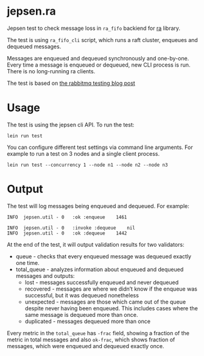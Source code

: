 # jepsen.ra

Jepsen test to check message loss in `ra_fifo` backiend for
[ra](https://github.com/rabbitmq/ra) library.

The test is using `ra_fifo_cli` script, which runs a raft cluster, enqueues and
dequeued messages.

Messages are enqueued and dequeued synchronously and one-by-one. Every time a message
is enqueued or dequeued, new CLI process is run. There is no long-running ra clients.

The test is based on [the rabbitmq testing blog post](https://aphyr.com/posts/315-jepsen-rabbitmq)

# Usage

The test is using the jepsen cli API. To run the test:

```
lein run test
```

You can configure different test settings via command line arguments.
For example to run a test on 3 nodes and a single client process.

```
lein run test --concurrency 1 --node n1 --node n2 --node n3
```

# Output

The test will log messages being enqueued and dequeued. For example:

```
INFO  jepsen.util - 0   :ok :enqueue    1461

INFO  jepsen.util - 0   :invoke :dequeue    nil
INFO  jepsen.util - 0   :ok :dequeue    1442
```

At the end of the test, it will output validation results for two validators:

* queue - checks that every enqueued message was dequeued exactly one time.
* total_queue - analyzes information about enqueued and dequeued messages and outputs:
    * lost - messages successfully enqueued and never dequeued
    * recovered - messages are where we didn’t know if the enqueue was successful, but it was dequeued nonetheless
    * unexpected - messages are those which came out of the queue despite never having been enqueued. This includes cases where the same message is dequeued more than once.
    * duplicated - messages dequeued more than once

Every metric in the `total_queue` has `-frac` field, showing a fraction of the metric
in total messages and also `ok-frac`, which shows fraction of messages, which were
enqueued and dequeued exactly once.


